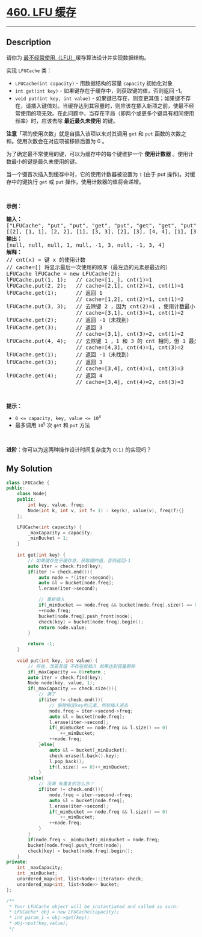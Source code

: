# [460. LFU 缓存](https://leetcode-cn.com/problems/lfu-cache/)

---

## Description

<section>
<p>请你为 <a href="https://baike.baidu.com/item/%E7%BC%93%E5%AD%98%E7%AE%97%E6%B3%95">最不经常使用（LFU）</a>缓存算法设计并实现数据结构。</p>
<p>实现 <code>LFUCache</code> 类：</p>
<ul>
	<li><code>LFUCache(int capacity)</code> - 用数据结构的容量&nbsp;<code>capacity</code> 初始化对象</li>
	<li><code>int get(int key)</code>&nbsp;- 如果键存在于缓存中，则获取键的值，否则返回 -1。</li>
	<li><code>void put(int key, int value)</code>&nbsp;- 如果键已存在，则变更其值；如果键不存在，请插入键值对。当缓存达到其容量时，则应该在插入新项之前，使最不经常使用的项无效。在此问题中，当存在平局（即两个或更多个键具有相同使用频率）时，应该去除 <strong>最近最久未使用</strong> 的键。</li>
</ul>
<p><strong>注意</strong>「项的使用次数」就是自插入该项以来对其调用 <code>get</code> 和 <code>put</code> 函数的次数之和。使用次数会在对应项被移除后置为 0 。</p>
<p>为了确定最不常使用的键，可以为缓存中的每个键维护一个 <strong>使用计数器</strong> 。使用计数最小的键是最久未使用的键。</p>
<p>当一个键首次插入到缓存中时，它的使用计数器被设置为 <code>1</code> (由于 put 操作)。对缓存中的键执行 <code>get</code> 或 <code>put</code> 操作，使用计数器的值将会递增。</p>
<p>&nbsp;</p>
<p><strong>示例：</strong></p>
<pre><strong>输入：</strong>
["LFUCache", "put", "put", "get", "put", "get", "get", "put", "get", "get", "get"]
[[2], [1, 1], [2, 2], [1], [3, 3], [2], [3], [4, 4], [1], [3], [4]]
<strong>输出：</strong>
[null, null, null, 1, null, -1, 3, null, -1, 3, 4]
<strong>解释：</strong>
// cnt(x) = 键 x 的使用计数
// cache=[] 将显示最后一次使用的顺序（最左边的元素是最近的）
LFUCache lFUCache = new LFUCache(2);
lFUCache.put(1, 1);   // cache=[1,_], cnt(1)=1
lFUCache.put(2, 2);   // cache=[2,1], cnt(2)=1, cnt(1)=1
lFUCache.get(1);      // 返回 1
                      // cache=[1,2], cnt(2)=1, cnt(1)=2
lFUCache.put(3, 3);   // 去除键 2 ，因为 cnt(2)=1 ，使用计数最小
                      // cache=[3,1], cnt(3)=1, cnt(1)=2
lFUCache.get(2);      // 返回 -1（未找到）
lFUCache.get(3);      // 返回 3
                      // cache=[3,1], cnt(3)=2, cnt(1)=2
lFUCache.put(4, 4);   // 去除键 1 ，1 和 3 的 cnt 相同，但 1 最久未使用
                      // cache=[4,3], cnt(4)=1, cnt(3)=2
lFUCache.get(1);      // 返回 -1（未找到）
lFUCache.get(3);      // 返回 3
                      // cache=[3,4], cnt(4)=1, cnt(3)=3
lFUCache.get(4);      // 返回 4
                      // cache=[3,4], cnt(4)=2, cnt(3)=3</pre>
<p>&nbsp;</p>
<p><strong>提示：</strong></p>
<ul>
	<li><code>0 &lt;=&nbsp;capacity, key, value &lt;= 10<sup>4</sup></code></li>
	<li>最多调用 <code>10<sup>5</sup></code> 次 <code>get</code> 和 <code>put</code> 方法</li>
</ul>
<p>&nbsp;</p>
<p><strong>进阶：</strong>你可以为这两种操作设计时间复杂度为 <code>O(1)</code> 的实现吗？</p>
</section>


## My Solution

```cpp
class LFUCache {
public:
    class Node{
    public:
        int key, value, freq;
        Node(int k, int v, int f= 1) : key(k), value(v), freq(f){}
    };

    LFUCache(int capacity) {
        _maxCapacity = capacity;
        _minBucket = 1;
    }
    
    int get(int key) {
        // 如果键存在于缓存总，获取键的值，否则返回-1
        auto iter = check.find(key);
        if(iter != check.end()){
            auto node = *(iter->second);
            auto &l = bucket[node.freq];
            l.erase(iter->second);

            // 重新插入
            if(_minBucket == node.freq && bucket[node.freq].size() == 0)++_minBucket;
            ++node.freq;
            bucket[node.freq].push_front(node);
            check[key] = bucket[node.freq].begin();
            return node.value;
        }

        return -1;
    }
    
    void put(int key, int value) {
        // 存在，改变其值 不存在就插入 如果达到容量删除
        if(_maxCapacity == 0)return ;
        auto iter = check.find(key);
        Node node(key, value, 1);
        if(_maxCapacity == check.size()){
            // 满了
            if(iter != check.end()){
                // 删除指定key的元素，然后插入进去
                node.freq = iter->second->freq;
                auto &l = bucket[node.freq];
                l.erase(iter->second);
                if(_minBucket == node.freq && l.size() == 0)
                    ++_minBucket;
                ++node.freq;
            }else{
                auto &l = bucket[_minBucket];
                check.erase(l.back().key);
                l.pop_back();
                if(l.size() == 0)++_minBucket;
            }
        }else{
            // 没满 有重复的怎么办？
            if(iter != check.end()){
                node.freq = iter->second->freq;
                auto &l = bucket[node.freq];
                l.erase(iter->second);
                if(_minBucket == node.freq && l.size() == 0)
                    ++_minBucket;
                ++node.freq;
            }
        }
        if(node.freq < _minBucket)_minBucket = node.freq;
        bucket[node.freq].push_front(node);
        check[key] = bucket[node.freq].begin();
    }
private:
    int _maxCapacity;
    int _minBucket;
    unordered_map<int, list<Node>::iterator> check;
    unordered_map<int, list<Node>> bucket;
};

/**
 * Your LFUCache object will be instantiated and called as such:
 * LFUCache* obj = new LFUCache(capacity);
 * int param_1 = obj->get(key);
 * obj->put(key,value);
 */
```